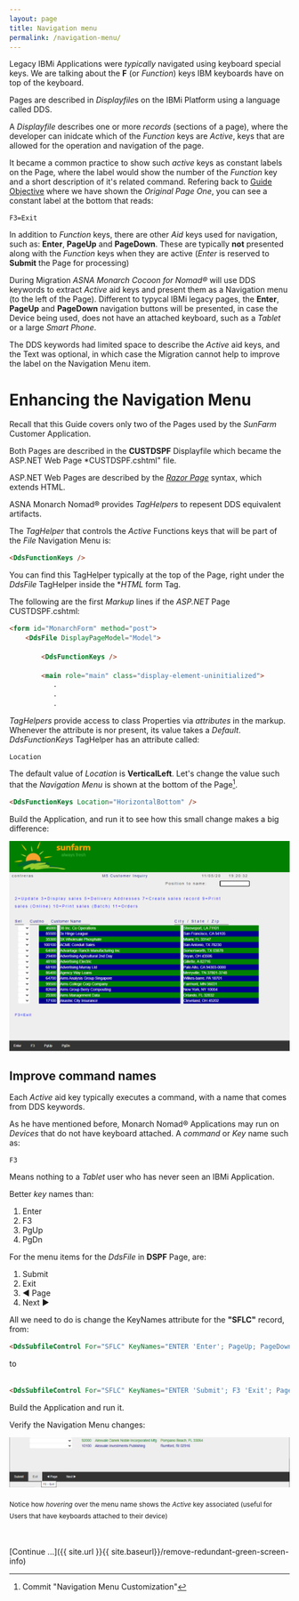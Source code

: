 ```yaml
---
layout: page
title: Navigation menu
permalink: /navigation-menu/
---
```


Legacy IBMi Applications were *typically* navigated using keyboard special keys. We are talking about the **F** (or *Function*) keys IBM keyboards have on top of the keyboard. 

Pages are described in *Displayfile*s on the IBMi Platform using a language called DDS.

A *Displayfile* describes one or more *records* (sections of a page), where the developer can inidcate which of the *Function* keys are *Active*, keys that are allowed for the operation and navigation of the page.

It became a common practice to show such *active* keys as constant labels on the Page, where the label would show the number of the *Function* key and a short description of it's related command. Refering back to [Guide Objective](/guide-objective) where we have shown the *Original Page One*, you can see a constant label at the bottom that reads:

~~~   
F3=Exit
~~~   

In addition to *Function* keys, there are other *Aid* keys used for navigation, such as: **Enter**, **PageUp** and **PageDown**. These are typically **not** presented along with the *Function* keys when they are active (*Enter* is reserved to **Submit** the Page for processing)

During Migration *ASNA Monarch Cocoon for Nomad&reg;* will use DDS keywords to extract *Active* aid keys and present them as a Navigation menu (to the left of the Page). Different to typycal IBMi legacy pages, the **Enter**, **PageUp** and **PageDown** navigation buttons will be presented, in case the Device being used, does not have an attached keyboard, such as a *Tablet* or a large *Smart Phone*.

The DDS keywords had limited space to describe the *Active* aid keys, and the Text was optional, in which case the Migration cannot help to improve the label on the Navigation Menu item.

# Enhancing the Navigation Menu

Recall that this Guide covers only two of the Pages used by the *SunFarm* Customer Application.

Both Pages are described in the **CUSTDSPF** Displayfile which became the ASP.NET Web Page *CUSTDSPF.cshtml" file.

ASP.NET Web Pages are described by the *[Razor Page](https://docs.microsoft.com/en-us/aspnet/core/razor-pages/?view=aspnetcore-5.0&tabs=visual-studio)* syntax, which extends HTML.

ASNA Monarch Nomad&reg; provides *TagHelpers* to repesent DDS equivalent artifacts.

The *TagHelper* that controls the *Active* Functions keys that will be part of the *File* Navigation Menu is:

```html
<DdsFunctionKeys />   
```   

You can find this TagHelper typically at the top of the Page, right under the *DdsFile* TagHelper inside the **HTML* form Tag. 

The following are the first *Markup* lines if the *ASP.NET* Page CUSTDSPF.cshtml:

```html
<form id="MonarchForm" method="post">
    <DdsFile DisplayPageModel="Model">

        <DdsFunctionKeys />

        <main role="main" class="display-element-uninitialized">
           .
           .
           .
```   

*TagHelpers* provide access to class Properties via *attributes* in the markup. Whenever the attribute is nor present, its value takes a *Default*. *DdsFunctionKeys* TagHelper has an attribute called:

~~~
Location
~~~

The default value of *Location* is **VerticalLeft**. Let's change the value such that the *Navigation Menu* is shown at the bottom of the Page[^1].

```html
<DdsFunctionKeys Location="HorizontalBottom" />
```

Build the Application, and run it to see how this small change makes a big difference:
   
   
![Original Page One](/images/dds-funkey-bottom-location.png)

## Improve command names

Each *Active* aid key typically executes a command, with a name that comes from DDS keywords.

As he have mentioned before, Monarch Nomad&reg; Applications may run on *Devices* that do not have keyboard attached. A *command* or *Key* name such as:

~~~
F3
~~~

Means nothing to a *Tablet* user who has never seen an IBMi Application.

Better *key* names than:
1. Enter
2. F3
3. PgUp
4. PgDn

For the menu items for the *DdsFile* in **DSPF** Page, are:

1. Submit
2. Exit
3. ◀ Page
4. Next ▶

All we need to do is change the KeyNames attribute for the **"SFLC"** record, from:

```html
<DdsSubfileControl For="SFLC" KeyNames="ENTER 'Enter'; PageUp; PageDown;" ...
```

to

```html

<DdsSubfileControl For="SFLC" KeyNames="ENTER 'Submit'; F3 'Exit'; PageUp '◀ Page'; PageDown 'Next ▶';"
```

Build the Application and run it. 

Verify the Navigation Menu changes:

![New Menu options labels](/images/relabel-menu-options.png)

<sub>Notice how *hovering* over the menu name shows the *Active* key associated (useful for Users that have keyboards attached to their device)</sub>
<br>
<br>
<br>

[Continue ...]({{ site.url }}{{ site.baseurl}}/remove-redundant-green-screen-info)


[^1]: Commit "Navigation Menu Customization"